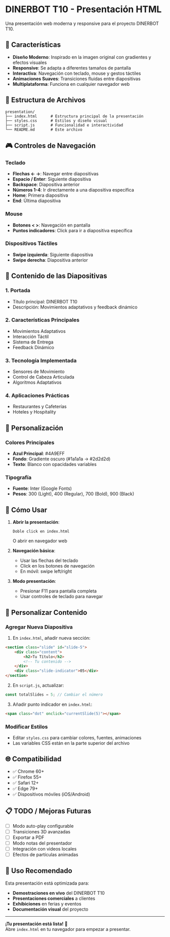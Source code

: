 # DINERBOT T10 - Presentación HTML

Una presentación web moderna y responsive para el proyecto DINERBOT T10.

## 🚀 Características

- **Diseño Moderno**: Inspirado en la imagen original con gradientes y efectos visuales
- **Responsive**: Se adapta a diferentes tamaños de pantalla
- **Interactiva**: Navegación con teclado, mouse y gestos táctiles
- **Animaciones Suaves**: Transiciones fluidas entre diapositivas
- **Multiplataforma**: Funciona en cualquier navegador web

## 📁 Estructura de Archivos

```
presentation/
├── index.html      # Estructura principal de la presentación
├── styles.css      # Estilos y diseño visual
├── script.js       # Funcionalidad e interactividad
└── README.md       # Este archivo
```

## 🎮 Controles de Navegación

### Teclado
- **Flechas ← →**: Navegar entre diapositivas
- **Espacio / Enter**: Siguiente diapositiva
- **Backspace**: Diapositiva anterior
- **Números 1-4**: Ir directamente a una diapositiva específica
- **Home**: Primera diapositiva
- **End**: Última diapositiva

### Mouse
- **Botones < >**: Navegación en pantalla
- **Puntos indicadores**: Click para ir a diapositiva específica

### Dispositivos Táctiles
- **Swipe izquierda**: Siguiente diapositiva
- **Swipe derecha**: Diapositiva anterior

## 📱 Contenido de las Diapositivas

### 1. **Portada**
- Título principal: DINERBOT T10
- Descripción: Movimientos adaptativos y feedback dinámico

### 2. **Características Principales**
- Movimientos Adaptativos
- Interacción Táctil  
- Sistema de Entrega
- Feedback Dinámico

### 3. **Tecnología Implementada**
- Sensores de Movimiento
- Control de Cabeza Articulada
- Algoritmos Adaptativos

### 4. **Aplicaciones Prácticas**
- Restaurantes y Cafeterías
- Hoteles y Hospitality

## 🎨 Personalización

### Colores Principales
- **Azul Principal**: #4A9EFF
- **Fondo**: Gradiente oscuro (#1a1a1a → #2d2d2d)
- **Texto**: Blanco con opacidades variables

### Tipografía
- **Fuente**: Inter (Google Fonts)
- **Pesos**: 300 (Light), 400 (Regular), 700 (Bold), 900 (Black)

## 🚀 Cómo Usar

1. **Abrir la presentación**:
   ```
   Doble click en index.html
   ```
   O abrir en navegador web

2. **Navegación básica**:
   - Usar las flechas del teclado
   - Click en los botones de navegación
   - En móvil: swipe left/right

3. **Modo presentación**:
   - Presionar F11 para pantalla completa
   - Usar controles de teclado para navegar

## 🔧 Personalizar Contenido

### Agregar Nueva Diapositiva
1. En `index.html`, añadir nueva sección:
```html
<section class="slide" id="slide-5">
    <div class="content">
        <h2>Tu Título</h2>
        <!-- Tu contenido -->
    </div>
    <div class="slide-indicator">05</div>
</section>
```

2. En `script.js`, actualizar:
```javascript
const totalSlides = 5; // Cambiar el número
```

3. Añadir punto indicador en `index.html`:
```html
<span class="dot" onclick="currentSlide(5)"></span>
```

### Modificar Estilos
- Editar `styles.css` para cambiar colores, fuentes, animaciones
- Las variables CSS están en la parte superior del archivo

## 🌐 Compatibilidad

- ✅ Chrome 60+
- ✅ Firefox 55+
- ✅ Safari 12+
- ✅ Edge 79+
- ✅ Dispositivos móviles (iOS/Android)

## 📋 TODO / Mejoras Futuras

- [ ] Modo auto-play configurable
- [ ] Transiciones 3D avanzadas
- [ ] Exportar a PDF
- [ ] Modo notas del presentador
- [ ] Integración con videos locales
- [ ] Efectos de partículas animadas

## 🎯 Uso Recomendado

Esta presentación está optimizada para:
- **Demostraciones en vivo** del DINERBOT T10
- **Presentaciones comerciales** a clientes
- **Exhibiciones** en ferias y eventos
- **Documentación visual** del proyecto

---

**¡Tu presentación está lista!** 🎉  
Abre `index.html` en tu navegador para empezar a presentar.